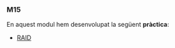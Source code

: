 ### M15

En aquest modul hem desenvolupat la següent **pràctica**:
- [RAID](https://htmlpreview.github.io/?https://github.com/Salmaa258/Portfoli/blob/main/Moduls/M01-SistemesInformàtics/M15/PracticaRAID/InstallaciRAIDambsistemaoperatiu.html)
